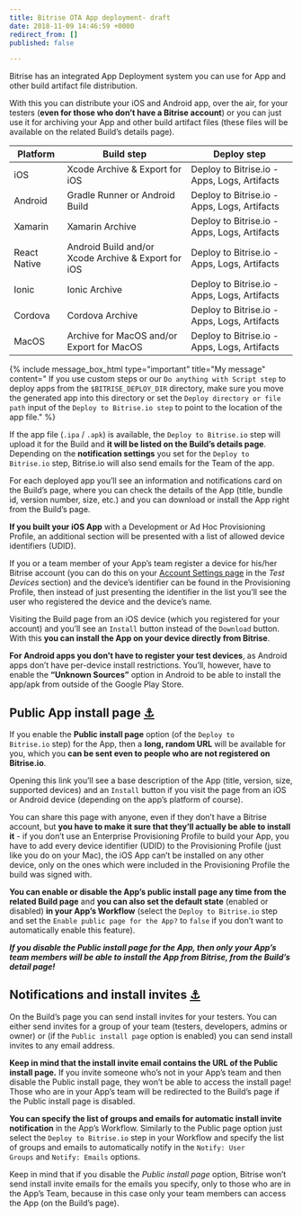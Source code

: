 ```yaml
---
title: Bitrise OTA App deployment- draft
date: 2018-11-09 14:46:59 +0000
redirect_from: []
published: false

---
```

Bitrise has an integrated App Deployment system you can use for App and other build artifact file distribution.

With this you can distribute your iOS and Android app, over the air, for your testers (**even for those who don’t have a Bitrise account**) or you can just use it for archiving your App and other build artifact files (these files will be available on the related Build’s details page).

| Platform | Build step | Deploy step |
| --- | --- | --- |
| iOS | Xcode Archive & Export for iOS | Deploy to Bitrise.io - Apps, Logs, Artifacts |
| Android | Gradle Runner or Android Build | Deploy to Bitrise.io - Apps, Logs, Artifacts |
| Xamarin | Xamarin Archive | Deploy to Bitrise.io - Apps, Logs, Artifacts |
| React Native | Android Build and/or Xcode Archive & Export for iOS | Deploy to Bitrise.io - Apps, Logs, Artifacts |
| Ionic | Ionic Archive | Deploy to Bitrise.io - Apps, Logs, Artifacts |
| Cordova | Cordova Archive | Deploy to Bitrise.io - Apps, Logs, Artifacts |
| MacOS | Archive for MacOS and/or Export for MacOS | Deploy to Bitrise.io - Apps, Logs, Artifacts |

{% include message_box_html type="important" title="My message" content=" If you use custom steps or our `Do anything with Script step` to deploy apps from the `$BITRISE_DEPLOY_DIR` directory, make sure you move the generated app into this directory or set the `Deploy directory or file path` input of the `Deploy to Bitrise.io step` to point to the location of the app file." %}


If the app file (`.ipa` / `.apk`) is available, the `Deploy to Bitrise.io` step will upload it for the Build and **it will be listed on the Build’s details page**. Depending on the **notification settings** you set for the `Deploy to Bitrise.io` step, Bitrise.io will also send emails for the Team of the app.

For each deployed app you’ll see an information and notifications card on the Build’s page, where you can check the details of the App (title, bundle id, version number, size, etc.) and you can download or install the App right from the Build’s page.

**If you built your iOS App** with a Development or Ad Hoc Provisioning Profile, an additional section will be presented with a list of allowed device identifiers (UDID).

If you or a team member of your App’s team register a device for his/her Bitrise account (you can do this on your [Account Settings page](https://www.bitrise.io/me/profile) in the _Test Devices_ section) and the device’s identifier can be found in the Provisioning Profile, then instead of just presenting the identifier in the list you’ll see the user who registered the device and the device’s name.

Visiting the Build page from an iOS device (which you registered for your account) and you’ll see an `Install` button instead of the `Download` button. With this **you can install the App on your device directly from Bitrise**.

**For Android apps you don’t have to register your test devices**, as Android apps don’t have per-device install restrictions. You’ll, however, have to enable the **“Unknown Sources”** option in Android to be able to install the app/apk from outside of the Google Play Store.

## Public App install page [⚓](https://devcenter.bitrise.io/tutorials/deploy/bitrise-app-deployment/#public-app-install-page)

If you enable the **Public install page** option (of the `Deploy to Bitrise.io` step) for the App, then a **long, random URL** will be available for you, which you **can be sent even to people who are not registered on Bitrise.io**.

Opening this link you’ll see a base description of the App (title, version, size, supported devices) and an `Install` button if you visit the page from an iOS or Android device (depending on the app’s platform of course).

You can share this page with anyone, even if they don’t have a Bitrise account, but **you have to make it sure that they’ll actually be able to install it** - if you don’t use an Enterprise Provisioning Profile to build your App, you have to add every device identifier (UDID) to the Provisioning Profile (just like you do on your Mac), the iOS App can’t be installed on any other device, only on the ones which were included in the Provisioning Profile the build was signed with.

**You can enable or disable the App’s public install page any time from the related Build page** and **you can also set the default state** (enabled or disabled) **in your App’s Workflow** (select the `Deploy to Bitrise.io` step and set the `Enable public page for the App?` to `false` if you don’t want to automatically enable this feature).

**_If you disable the Public install page for the App, then only your App’s team members will be able to install the App from Bitrise, from the Build’s detail page!_**

## Notifications and install invites [⚓](https://devcenter.bitrise.io/tutorials/deploy/bitrise-app-deployment/#notifications-and-install-invites)

On the Build’s page you can send install invites for your testers. You can either send invites for a group of your team (testers, developers, admins or owner) or (if the `Public install page` option is enabled) you can send install invites to any email address.

**Keep in mind that the install invite email contains the URL of the Public install page.** If you invite someone who’s not in your App’s team and then disable the Public install page, they won’t be able to access the install page! Those who are in your App’s team will be redirected to the Build’s page if the Public install page is disabled.

**You can specify the list of groups and emails for automatic install invite notification** in the App’s Workflow. Similarly to the Public page option just select the `Deploy to Bitrise.io` step in your Workflow and specify the list of groups and emails to automatically notify in the `Notify: User Groups` and `Notify: Emails` options.

Keep in mind that if you disable the _Public install page_ option, Bitrise won’t send install invite emails for the emails you specify, only to those who are in the App’s Team, because in this case only your team members can access the App (on the Build’s page).